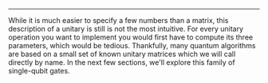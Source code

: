 ---

While it is much easier to specify a few numbers than a matrix, this description of
a unitary is still is not the most intuitive. For every unitary operation you
want to implement you would first have to compute its three parameters, which
would be tedious. Thankfully, many quantum algorithms are based on a small set
of known unitary matrices which we will call directly by name. In the next few sections,
we'll explore this family of single-qubit gates.
